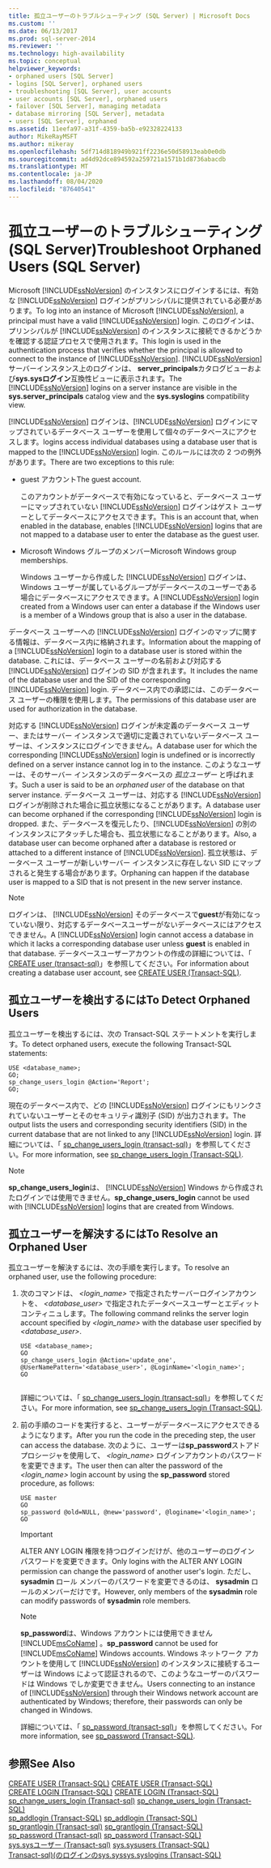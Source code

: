 ```yaml
---
title: 孤立ユーザーのトラブルシューティング (SQL Server) | Microsoft Docs
ms.custom: ''
ms.date: 06/13/2017
ms.prod: sql-server-2014
ms.reviewer: ''
ms.technology: high-availability
ms.topic: conceptual
helpviewer_keywords:
- orphaned users [SQL Server]
- logins [SQL Server], orphaned users
- troubleshooting [SQL Server], user accounts
- user accounts [SQL Server], orphaned users
- failover [SQL Server], managing metadata
- database mirroring [SQL Server], metadata
- users [SQL Server], orphaned
ms.assetid: 11eefa97-a31f-4359-ba5b-e92328224133
author: MikeRayMSFT
ms.author: mikeray
ms.openlocfilehash: 5df714d818949b921ff2236e50d58913eab0e0db
ms.sourcegitcommit: ad4d92dce894592a259721a1571b1d8736abacdb
ms.translationtype: MT
ms.contentlocale: ja-JP
ms.lasthandoff: 08/04/2020
ms.locfileid: "87640541"
---
```

# <a name="troubleshoot-orphaned-users-sql-server"></a><span data-ttu-id="952d1-102">孤立ユーザーのトラブルシューティング (SQL Server)</span><span class="sxs-lookup"><span data-stu-id="952d1-102">Troubleshoot Orphaned Users (SQL Server)</span></span>
  <span data-ttu-id="952d1-103">Microsoft [!INCLUDE[ssNoVersion](../../includes/ssnoversion-md.md)] のインスタンスにログインするには、有効な [!INCLUDE[ssNoVersion](../../includes/ssnoversion-md.md)] ログインがプリンシパルに提供されている必要があります。</span><span class="sxs-lookup"><span data-stu-id="952d1-103">To log into an instance of Microsoft [!INCLUDE[ssNoVersion](../../includes/ssnoversion-md.md)], a principal must have a valid [!INCLUDE[ssNoVersion](../../includes/ssnoversion-md.md)] login.</span></span> <span data-ttu-id="952d1-104">このログインは、プリンシパルが [!INCLUDE[ssNoVersion](../../includes/ssnoversion-md.md)] のインスタンスに接続できるかどうかを確認する認証プロセスで使用されます。</span><span class="sxs-lookup"><span data-stu-id="952d1-104">This login is used in the authentication process that verifies whether the principal is allowed to connect to the instance of [!INCLUDE[ssNoVersion](../../includes/ssnoversion-md.md)].</span></span> <span data-ttu-id="952d1-105">[!INCLUDE[ssNoVersion](../../includes/ssnoversion-md.md)]サーバーインスタンス上のログインは、 **server_principals**カタログビューおよび**sys.sysログイン**互換性ビューに表示されます。</span><span class="sxs-lookup"><span data-stu-id="952d1-105">The [!INCLUDE[ssNoVersion](../../includes/ssnoversion-md.md)] logins on a server instance are visible in the **sys.server_principals** catalog view and the **sys.syslogins** compatibility view.</span></span>  
  
 [!INCLUDE[ssNoVersion](../../includes/ssnoversion-md.md)] <span data-ttu-id="952d1-106">ログインは、[!INCLUDE[ssNoVersion](../../includes/ssnoversion-md.md)] ログインにマップされているデータベース ユーザーを使用して個々のデータベースにアクセスします。</span><span class="sxs-lookup"><span data-stu-id="952d1-106">logins access individual databases using a database user that is mapped to the [!INCLUDE[ssNoVersion](../../includes/ssnoversion-md.md)] login.</span></span> <span data-ttu-id="952d1-107">このルールには次の 2 つの例外があります。</span><span class="sxs-lookup"><span data-stu-id="952d1-107">There are two exceptions to this rule:</span></span>  
  
-   <span data-ttu-id="952d1-108">guest アカウント</span><span class="sxs-lookup"><span data-stu-id="952d1-108">The guest account.</span></span>  
  
     <span data-ttu-id="952d1-109">このアカウントがデータベースで有効になっていると、データベース ユーザーにマップされていない [!INCLUDE[ssNoVersion](../../includes/ssnoversion-md.md)] ログインはゲスト ユーザーとしてデータベースにアクセスできます。</span><span class="sxs-lookup"><span data-stu-id="952d1-109">This is an account that, when enabled in the database, enables [!INCLUDE[ssNoVersion](../../includes/ssnoversion-md.md)] logins that are not mapped to a database user to enter the database as the guest user.</span></span>  
  
-   <span data-ttu-id="952d1-110">Microsoft Windows グループのメンバー</span><span class="sxs-lookup"><span data-stu-id="952d1-110">Microsoft Windows group memberships.</span></span>  
  
     <span data-ttu-id="952d1-111">Windows ユーザーから作成した [!INCLUDE[ssNoVersion](../../includes/ssnoversion-md.md)] ログインは、Windows ユーザーが属しているグループがデータベースのユーザーである場合にデータベースにアクセスできます。</span><span class="sxs-lookup"><span data-stu-id="952d1-111">A [!INCLUDE[ssNoVersion](../../includes/ssnoversion-md.md)] login created from a Windows user can enter a database if the Windows user is a member of a Windows group that is also a user in the database.</span></span>  
  
 <span data-ttu-id="952d1-112">データベース ユーザーへの [!INCLUDE[ssNoVersion](../../includes/ssnoversion-md.md)] ログインのマップに関する情報は、データベース内に格納されます。</span><span class="sxs-lookup"><span data-stu-id="952d1-112">Information about the mapping of a [!INCLUDE[ssNoVersion](../../includes/ssnoversion-md.md)] login to a database user is stored within the database.</span></span> <span data-ttu-id="952d1-113">これには、データベース ユーザーの名前および対応する [!INCLUDE[ssNoVersion](../../includes/ssnoversion-md.md)] ログインの SID が含まれます。</span><span class="sxs-lookup"><span data-stu-id="952d1-113">It includes the name of the database user and the SID of the corresponding [!INCLUDE[ssNoVersion](../../includes/ssnoversion-md.md)] login.</span></span> <span data-ttu-id="952d1-114">データベース内での承認には、このデータベース ユーザーの権限を使用します。</span><span class="sxs-lookup"><span data-stu-id="952d1-114">The permissions of this database user are used for authorization in the database.</span></span>  
  
 <span data-ttu-id="952d1-115">対応する [!INCLUDE[ssNoVersion](../../includes/ssnoversion-md.md)] ログインが未定義のデータベース ユーザー、またはサーバー インスタンスで適切に定義されていないデータベース ユーザーは、インスタンスにログインできません。</span><span class="sxs-lookup"><span data-stu-id="952d1-115">A database user for which the corresponding [!INCLUDE[ssNoVersion](../../includes/ssnoversion-md.md)] login is undefined or is incorrectly defined on a server instance cannot log in to the instance.</span></span> <span data-ttu-id="952d1-116">このようなユーザーは、そのサーバー インスタンスのデータベースの *孤立ユーザー* と呼ばれます。</span><span class="sxs-lookup"><span data-stu-id="952d1-116">Such a user is said to be an *orphaned user* of the database on that server instance.</span></span> <span data-ttu-id="952d1-117">データベース ユーザーは、対応する [!INCLUDE[ssNoVersion](../../includes/ssnoversion-md.md)] ログインが削除された場合に孤立状態になることがあります。</span><span class="sxs-lookup"><span data-stu-id="952d1-117">A database user can become orphaned if the corresponding [!INCLUDE[ssNoVersion](../../includes/ssnoversion-md.md)] login is dropped.</span></span> <span data-ttu-id="952d1-118">また、データベースを復元したり、[!INCLUDE[ssNoVersion](../../includes/ssnoversion-md.md)] の別のインスタンスにアタッチした場合も、孤立状態になることがあります。</span><span class="sxs-lookup"><span data-stu-id="952d1-118">Also, a database user can become orphaned after a database is restored or attached to a different instance of [!INCLUDE[ssNoVersion](../../includes/ssnoversion-md.md)].</span></span> <span data-ttu-id="952d1-119">孤立状態は、データベース ユーザーが新しいサーバー インスタンスに存在しない SID にマップされると発生する場合があります。</span><span class="sxs-lookup"><span data-stu-id="952d1-119">Orphaning can happen if the database user is mapped to a SID that is not present in the new server instance.</span></span>  
  
> [!NOTE]  
>  <span data-ttu-id="952d1-120">ログインは、 [!INCLUDE[ssNoVersion](../../includes/ssnoversion-md.md)] そのデータベースで**guest**が有効になっていない限り、対応するデータベースユーザーがないデータベースにはアクセスできません。</span><span class="sxs-lookup"><span data-stu-id="952d1-120">A [!INCLUDE[ssNoVersion](../../includes/ssnoversion-md.md)] login cannot access a database in which it lacks a corresponding database user unless **guest** is enabled in that database.</span></span> <span data-ttu-id="952d1-121">データベースユーザーアカウントの作成の詳細については、「 [CREATE user &#40;transact-sql&#41;](/sql/t-sql/statements/create-user-transact-sql)」を参照してください。</span><span class="sxs-lookup"><span data-stu-id="952d1-121">For information about creating a database user account, see [CREATE USER &#40;Transact-SQL&#41;](/sql/t-sql/statements/create-user-transact-sql).</span></span>  
  
## <a name="to-detect-orphaned-users"></a><span data-ttu-id="952d1-122">孤立ユーザーを検出するには</span><span class="sxs-lookup"><span data-stu-id="952d1-122">To Detect Orphaned Users</span></span>  
 <span data-ttu-id="952d1-123">孤立ユーザーを検出するには、次の Transact-SQL ステートメントを実行します。</span><span class="sxs-lookup"><span data-stu-id="952d1-123">To detect orphaned users, execute the following Transact-SQL statements:</span></span>  
  
```  
USE <database_name>;  
GO;   
sp_change_users_login @Action='Report';  
GO;  
```  
  
 <span data-ttu-id="952d1-124">現在のデータベース内で、どの [!INCLUDE[ssNoVersion](../../includes/ssnoversion-md.md)] ログインにもリンクされていないユーザーとそのセキュリティ識別子 (SID) が出力されます。</span><span class="sxs-lookup"><span data-stu-id="952d1-124">The output lists the users and corresponding security identifiers (SID) in the current database that are not linked to any [!INCLUDE[ssNoVersion](../../includes/ssnoversion-md.md)] login.</span></span> <span data-ttu-id="952d1-125">詳細については、「 [sp_change_users_login &#40;transact-sql&#41;](/sql/relational-databases/system-stored-procedures/sp-change-users-login-transact-sql)」を参照してください。</span><span class="sxs-lookup"><span data-stu-id="952d1-125">For more information, see [sp_change_users_login &#40;Transact-SQL&#41;](/sql/relational-databases/system-stored-procedures/sp-change-users-login-transact-sql).</span></span>  
  
> [!NOTE]  
>  <span data-ttu-id="952d1-126">**sp_change_users_login**は、 [!INCLUDE[ssNoVersion](../../includes/ssnoversion-md.md)] Windows から作成されたログインでは使用できません。</span><span class="sxs-lookup"><span data-stu-id="952d1-126">**sp_change_users_login** cannot be used with [!INCLUDE[ssNoVersion](../../includes/ssnoversion-md.md)] logins that are created from Windows.</span></span>  
  
## <a name="to-resolve-an-orphaned-user"></a><span data-ttu-id="952d1-127">孤立ユーザーを解決するには</span><span class="sxs-lookup"><span data-stu-id="952d1-127">To Resolve an Orphaned User</span></span>  
 <span data-ttu-id="952d1-128">孤立ユーザーを解決するには、次の手順を実行します。</span><span class="sxs-lookup"><span data-stu-id="952d1-128">To resolve an orphaned user, use the following procedure:</span></span>  
  
1.  <span data-ttu-id="952d1-129">次のコマンドは、 *<login_name>* で指定されたサーバーログインアカウントを、 *<database_user>* で指定されたデータベースユーザーとエディットコンティニュします。</span><span class="sxs-lookup"><span data-stu-id="952d1-129">The following command relinks the server login account specified by *<login_name>* with the database user specified by *<database_user>*.</span></span>  
  
    ```  
    USE <database_name>;  
    GO  
    sp_change_users_login @Action='update_one', @UserNamePattern='<database_user>', @LoginName='<login_name>';  
    GO  
  
    ```  
  
     <span data-ttu-id="952d1-130">詳細については、「 [sp_change_users_login &#40;transact-sql&#41;](/sql/relational-databases/system-stored-procedures/sp-change-users-login-transact-sql)」を参照してください。</span><span class="sxs-lookup"><span data-stu-id="952d1-130">For more information, see [sp_change_users_login &#40;Transact-SQL&#41;](/sql/relational-databases/system-stored-procedures/sp-change-users-login-transact-sql).</span></span>  
  
2.  <span data-ttu-id="952d1-131">前の手順のコードを実行すると、ユーザーがデータベースにアクセスできるようになります。</span><span class="sxs-lookup"><span data-stu-id="952d1-131">After you run the code in the preceding step, the user can access the database.</span></span> <span data-ttu-id="952d1-132">次のように、ユーザーは**sp_password**ストアドプロシージャを使用して、 *<login_name>* ログインアカウントのパスワードを変更できます。</span><span class="sxs-lookup"><span data-stu-id="952d1-132">The user then can alter the password of the *<login_name>* login account by using the **sp_password** stored procedure, as follows:</span></span>  
  
    ```  
    USE master   
    GO  
    sp_password @old=NULL, @new='password', @loginame='<login_name>';  
    GO  
    ```  
  
    > [!IMPORTANT]  
    >  <span data-ttu-id="952d1-133">ALTER ANY LOGIN 権限を持つログインだけが、他のユーザーのログイン パスワードを変更できます。</span><span class="sxs-lookup"><span data-stu-id="952d1-133">Only logins with the ALTER ANY LOGIN permission can change the password of another user's login.</span></span> <span data-ttu-id="952d1-134">ただし、 **sysadmin** ロール メンバーのパスワードを変更できるのは、 **sysadmin** ロールのメンバーだけです。</span><span class="sxs-lookup"><span data-stu-id="952d1-134">However, only members of the **sysadmin** role can modify passwords of **sysadmin** role members.</span></span>  
  
    > [!NOTE]  
    >  <span data-ttu-id="952d1-135">**sp_password**は、Windows アカウントには使用できません [!INCLUDE[msCoName](../../includes/msconame-md.md)] 。</span><span class="sxs-lookup"><span data-stu-id="952d1-135">**sp_password** cannot be used for [!INCLUDE[msCoName](../../includes/msconame-md.md)] Windows accounts.</span></span> <span data-ttu-id="952d1-136">Windows ネットワーク アカウントを使用して [!INCLUDE[ssNoVersion](../../includes/ssnoversion-md.md)] のインスタンスに接続するユーザーは Windows によって認証されるので、このようなユーザーのパスワードは Windows でしか変更できません。</span><span class="sxs-lookup"><span data-stu-id="952d1-136">Users connecting to an instance of [!INCLUDE[ssNoVersion](../../includes/ssnoversion-md.md)] through their Windows network account are authenticated by Windows; therefore, their passwords can only be changed in Windows.</span></span>  
  
     <span data-ttu-id="952d1-137">詳細については、「 [sp_password &#40;transact-sql&#41;](/sql/relational-databases/system-stored-procedures/sp-password-transact-sql)」を参照してください。</span><span class="sxs-lookup"><span data-stu-id="952d1-137">For more information, see [sp_password &#40;Transact-SQL&#41;](/sql/relational-databases/system-stored-procedures/sp-password-transact-sql).</span></span>  
  
## <a name="see-also"></a><span data-ttu-id="952d1-138">参照</span><span class="sxs-lookup"><span data-stu-id="952d1-138">See Also</span></span>  
 <span data-ttu-id="952d1-139">[CREATE USER &#40;Transact-SQL&#41;](/sql/t-sql/statements/create-user-transact-sql) </span><span class="sxs-lookup"><span data-stu-id="952d1-139">[CREATE USER &#40;Transact-SQL&#41;](/sql/t-sql/statements/create-user-transact-sql) </span></span>  
 <span data-ttu-id="952d1-140">[CREATE LOGIN &#40;Transact-SQL&#41;](/sql/t-sql/statements/create-login-transact-sql) </span><span class="sxs-lookup"><span data-stu-id="952d1-140">[CREATE LOGIN &#40;Transact-SQL&#41;](/sql/t-sql/statements/create-login-transact-sql) </span></span>  
 <span data-ttu-id="952d1-141">[sp_change_users_login &#40;Transact-sql&#41;](/sql/relational-databases/system-stored-procedures/sp-change-users-login-transact-sql) </span><span class="sxs-lookup"><span data-stu-id="952d1-141">[sp_change_users_login &#40;Transact-SQL&#41;](/sql/relational-databases/system-stored-procedures/sp-change-users-login-transact-sql) </span></span>  
 <span data-ttu-id="952d1-142">[sp_addlogin &#40;Transact-SQL&#41;](/sql/relational-databases/system-stored-procedures/sp-addlogin-transact-sql) </span><span class="sxs-lookup"><span data-stu-id="952d1-142">[sp_addlogin &#40;Transact-SQL&#41;](/sql/relational-databases/system-stored-procedures/sp-addlogin-transact-sql) </span></span>  
 <span data-ttu-id="952d1-143">[sp_grantlogin &#40;Transact-sql&#41;](/sql/relational-databases/system-stored-procedures/sp-grantlogin-transact-sql) </span><span class="sxs-lookup"><span data-stu-id="952d1-143">[sp_grantlogin &#40;Transact-SQL&#41;](/sql/relational-databases/system-stored-procedures/sp-grantlogin-transact-sql) </span></span>  
 <span data-ttu-id="952d1-144">[sp_password &#40;Transact-sql&#41;](/sql/relational-databases/system-stored-procedures/sp-password-transact-sql) </span><span class="sxs-lookup"><span data-stu-id="952d1-144">[sp_password &#40;Transact-SQL&#41;](/sql/relational-databases/system-stored-procedures/sp-password-transact-sql) </span></span>  
 <span data-ttu-id="952d1-145">[sys.sysユーザー &#40;Transact-sql&#41;](/sql/relational-databases/system-compatibility-views/sys-sysusers-transact-sql) </span><span class="sxs-lookup"><span data-stu-id="952d1-145">[sys.sysusers &#40;Transact-SQL&#41;](/sql/relational-databases/system-compatibility-views/sys-sysusers-transact-sql) </span></span>  
 [<span data-ttu-id="952d1-146">Transact-sql&#41;&#40;のログインのsys.sys</span><span class="sxs-lookup"><span data-stu-id="952d1-146">sys.syslogins &#40;Transact-SQL&#41;</span></span>](/sql/relational-databases/system-compatibility-views/sys-syslogins-transact-sql)  
  
  
